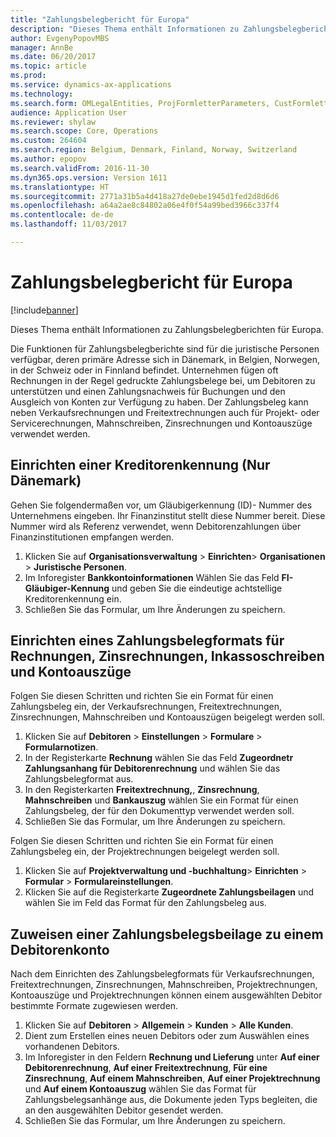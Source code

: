 ```yaml
---
title: "Zahlungsbelegbericht für Europa"
description: "Dieses Thema enthält Informationen zu Zahlungsbelegberichten für Europa."
author: EvgenyPopovMBS
manager: AnnBe
ms.date: 06/20/2017
ms.topic: article
ms.prod: 
ms.service: dynamics-ax-applications
ms.technology: 
ms.search.form: OMLegalEntities, ProjFormletterParameters, CustFormletterParameters
audience: Application User
ms.reviewer: shylaw
ms.search.scope: Core, Operations
ms.custom: 264604
ms.search.region: Belgium, Denmark, Finland, Norway, Switzerland
ms.author: epopov
ms.search.validFrom: 2016-11-30
ms.dyn365.ops.version: Version 1611
ms.translationtype: HT
ms.sourcegitcommit: 2771a31b5a4d418a27de0ebe1945d1fed2d8d6d6
ms.openlocfilehash: a64a2ae8c84802a06e4f0f54a99bed3966c337f4
ms.contentlocale: de-de
ms.lasthandoff: 11/03/2017

---
```


# <a name="payment-slip-report-for-europe"></a>Zahlungsbelegbericht für Europa

[!include[banner](../includes/banner.md)]


Dieses Thema enthält Informationen zu Zahlungsbelegberichten für Europa.

Die Funktionen für Zahlungsbelegberichte sind für die juristische Personen verfügbar, deren primäre Adresse sich in Dänemark, in Belgien, Norwegen, in der Schweiz oder in Finnland befindet. Unternehmen fügen oft Rechnungen in der Regel gedruckte Zahlungsbelege bei, um Debitoren zu unterstützen und einen Zahlungsnachweis für Buchungen und den Ausgleich von Konten zur Verfügung zu haben. Der Zahlungsbeleg kann neben Verkaufsrechnungen und Freitextrechnungen auch für Projekt- oder Servicerechnungen, Mahnschreiben, Zinsrechnungen und Kontoauszüge verwendet werden.

## <a name="set-up-a-creditor-id-number-denmark-only"></a>Einrichten einer Kreditorenkennung (Nur Dänemark)
Gehen Sie folgendermaßen vor, um Gläubigerkennung (ID)- Nummer des Unternehmens eingeben. Ihr Finanzinstitut stellt diese Nummer bereit. Diese Nummer wird als Referenz verwendet, wenn Debitorenzahlungen über Finanzinstitutionen empfangen werden.

1.  Klicken Sie auf **Organisationsverwaltung** &gt; **Einrichten**&gt; **Organisationen** &gt; **Juristische Personen**.
2.  Im Inforegister **Bankkontoinformationen** Wählen Sie das Feld **FI-Gläubiger-Kennung** und geben Sie die eindeutige achtstellige Kreditorenkennung ein.
3.  Schließen Sie das Formular, um Ihre Änderungen zu speichern.

## <a name="set-up-a-payment-slip-attachment-format-for-invoices-interest-notes-collection-letters-and-account-statements"></a>Einrichten eines Zahlungsbelegformats für Rechnungen, Zinsrechnungen, Inkassoschreiben und Kontoauszüge
Folgen Sie diesen Schritten und richten Sie ein Format für einen Zahlungsbeleg ein, der Verkaufsrechnungen, Freitextrechnungen, Zinsrechnungen, Mahnschreiben und Kontoauszügen beigelegt werden soll.

1.  Klicken Sie auf **Debitoren** &gt; **Einstellungen** &gt; **Formulare** &gt; **Formularnotizen**.
2.  In der Registerkarte **Rechnung** wählen Sie das Feld **Zugeordnetr Zahlungsanhang für  Debitorenrechnung** und wählen Sie das Zahlungsbelegformat aus.
3.  In den Registerkarten **Freitextrechnung,**, **Zinsrechnung**, **Mahnschreiben** und **Bankauszug** wählen Sie ein Format für einen Zahlungsbeleg, der für den Dokumenttyp verwendet werden soll.
4.  Schließen Sie das Formular, um Ihre Änderungen zu speichern.

Folgen Sie diesen Schritten und richten Sie ein Format für einen Zahlungsbeleg ein, der Projektrechnungen beigelegt werden soll.

1.  Klicken Sie auf **Projektverwaltung und -buchhaltung**&gt; **Einrichten** &gt; **Formular** &gt; **Formulareinstellungen**.
2.  Klicken Sie auf die Registerkarte **Zugeordnete Zahlungsbeilagen** und wählen Sie im Feld das Format für den Zahlungsbeleg aus.

## <a name="assign-a-payment-slip-attachment-format-to-a-customer-account"></a>Zuweisen einer Zahlungsbelegsbeilage zu einem Debitorenkonto
Nach dem Einrichten des Zahlungsbelegformats für Verkaufsrechnungen, Freitextrechnungen, Zinsrechnungen, Mahnschreiben, Projektrechnungen, Kontoauszüge und Projektrechnungen können einem ausgewählten Debitor bestimmte Formate zugewiesen werden.

1.  Klicken Sie auf **Debitoren** &gt; **Allgemein** &gt; **Kunden** &gt; **Alle Kunden**.
2.  Dient zum Erstellen eines neuen Debitors oder zum Auswählen eines vorhandenen Debitors.
3.  Im Inforegister in den Feldern **Rechnung und Lieferung** unter **Auf einer Debitorenrechnung**, **Auf einer Freitextrechnung**, **Für eine Zinsrechnung**, **Auf einem Mahnschreiben**, **Auf einer Projektrechnung** und **Auf einem Kontoauszug** wählen Sie das Format für Zahlungsbelegsanhänge aus, die Dokumente jeden Typs begleiten, die an den ausgewählten Debitor gesendet werden.
4.  Schließen Sie das Formular, um Ihre Änderungen zu speichern.





